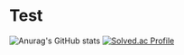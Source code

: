 # Test
![Anurag's GitHub stats](https://github-readme-stats.vercel.app/api?username=028902&show_icons=true&theme=chartreuse-dark)
[![Solved.ac Profile](http://mazassumnida.wtf/api/v2/generate_badge?boj=conscience98)](https://solved.ac/conscience98/)
